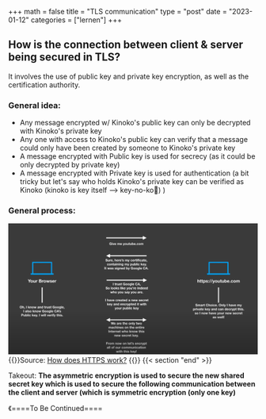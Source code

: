 +++
math = false 
title = "TLS communication"
type = "post"
date = "2023-01-12"
categories = ["lernen"]
+++

## How is the connection between client & server being secured in TLS? ##
It involves the use of public key and private key encryption, as well as the certification authority.

### General idea: 
- Any message encrypted w/ Kinoko's public key can only be decrypted with Kinoko's private key
- Any one with access to Kinoko's public key can verify that a message could only have been created by someone to Kinoko's private key
- A message encrypted with Public key is used for secrecy (as it could be only decrypted by private key)
- A message encrypted with Private key is used for authentication (a bit tricky but let's say who holds Kinoko's private key can be verified as Kinoko (kinoko is key itself --> key-no-ko🤡) ) 

### General process:
![](/images/tls-connection.png) 
{{<sidenote>}}Source: [How does HTTPS work?](https://www.youtube.com/watch?v=T4Df5_cojAs&t=281s) {{</sidenote>}}
{{< section "end" >}}

Takeout:
**The asymmetric encryption is used to secure the new shared secret key which is used to secure the following communication between the client and server (which is symmetric encryption (only one key)**

《====To Be Continued====